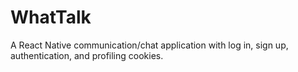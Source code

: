 # WhatTalk
  A React Native communication/chat application with log in, sign up, authentication, and profiling cookies.
